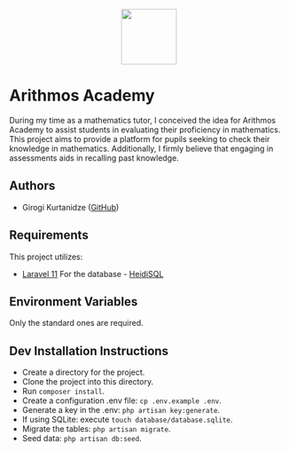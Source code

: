 <p align="center"><a href="https://bluepundit.eu" target="_blank"><img src="https://bluepundit.eu/img/bluepundit-logo-pundit.png?1" width="100"></a></p>

# Arithmos Academy

During my time as a mathematics tutor, I conceived the idea for Arithmos Academy to assist students in evaluating their proficiency in mathematics. This project aims to provide a platform for pupils seeking to check their knowledge in mathematics. Additionally, I firmly believe that engaging in assessments aids in recalling past knowledge.

## Authors
- Girogi Kurtanidze ([GitHub](https://github.com/kurta17))

## Requirements
This project utilizes:
- [Laravel 11](https://laravel.com/docs/11.x/releases)
  For the database - [HeidiSQL](https://www.heidisql.com/)

## Environment Variables
Only the standard ones are required.

## Dev Installation Instructions
- Create a directory for the project.
- Clone the project into this directory.
- Run `composer install`.
- Create a configuration .env file: `cp .env.example .env`.
- Generate a key in the .env: `php artisan key:generate`.
- If using SQLite: execute `touch database/database.sqlite`.
- Migrate the tables: `php artisan migrate`.
- Seed data: `php artisan db:seed`.
